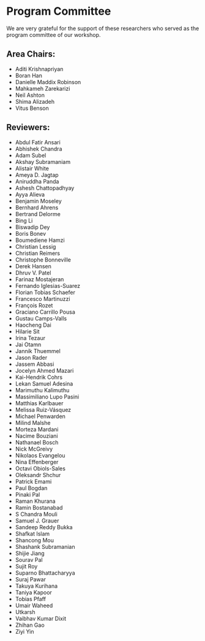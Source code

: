 # Program Committee
We are very grateful for the support of these researchers who served as the program committee of our workshop.

## Area Chairs:
- Aditi Krishnapriyan
- Boran Han
- Danielle Maddix Robinson
- Mahkameh Zarekarizi
- Neil Ashton
- Shima Alizadeh
- Vitus Benson
  
## Reviewers:
- Abdul Fatir Ansari
- Abhishek Chandra
- Adam Subel
- Akshay Subramaniam
- Alistair White
- Ameya D. Jagtap
- Aniruddha Panda
- Ashesh Chattopadhyay
- Ayya Alieva
- Benjamin Moseley
- Bernhard Ahrens
- Bertrand Delorme
- Bing Li
- Biswadip Dey
- Boris Bonev
- Boumediene Hamzi
- Christian Lessig
- Christian Reimers
- Christophe Bonneville
- Derek Hansen
- Dhruv V. Patel
- Farinaz Mostajeran
- Fernando Iglesias-Suarez
- Florian Tobias Schaefer
- Francesco Martinuzzi
- François Rozet
- Graciano Carrillo Pousa
- Gustau Camps-Valls
- Haocheng Dai
- Hilarie Sit
- Irina Tezaur
- Jai Otamn
- Jannik Thuemmel
- Jason Rader
- Jassem Abbasi
- Jocelyn Ahmed Mazari
- Kai-Hendrik Cohrs
- Lekan Samuel Adesina
- Marimuthu Kalimuthu
- Massimiliano Lupo Pasini
- Matthias Karlbauer
- Melissa Ruiz-Vásquez
- Michael Penwarden
- Milind Malshe
- Morteza Mardani
- Nacime Bouziani
- Nathanael Bosch
- Nick McGreivy
- Nikolaos Evangelou
- Nina Effenberger
- Octavi Obiols-Sales
- Oleksandr Shchur
- Patrick Emami
- Paul Bogdan
- Pinaki Pal
- Raman Khurana
- Ramin Bostanabad
- S Chandra Mouli
- Samuel J. Grauer
- Sandeep Reddy Bukka
- Shafkat Islam
- Shancong Mou
- Shashank Subramanian
- Shijie Jiang
- Sourav Pal
- Sujit Roy
- Suparno Bhattacharyya
- Suraj Pawar
- Takuya Kurihana
- Taniya Kapoor
- Tobias Pfaff
- Umair Waheed
- Utkarsh
- Vaibhav Kumar Dixit
- Zhihan Gao
- Ziyi Yin
